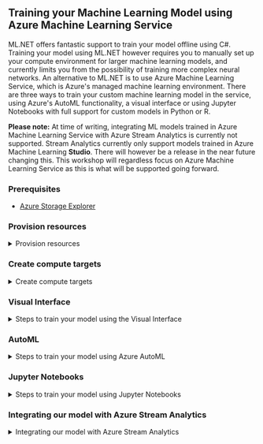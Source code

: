 ## Training your Machine Learning Model using Azure Machine Learning Service
ML.NET offers fantastic support to train your model offline using C#. Training your model using ML.NET however requires you to manually set up your compute environment for larger machine learning models, and currently limits you from the possibility of training more complex neural networks. An alternative to ML.NET is to use Azure Machine Learning Service, which is Azure's managed machine learning environment. There are three ways to train your custom machine learning model in the service, using Azure's AutoML functionality, a visual interface or using Jupyter Notebooks with full support for custom models in Python or R. 

**Please note:** At time of writing, integrating ML models trained in Azure Machine Learning Service with Azure Stream Analytics is currently not supported. Stream Analytics currently only support models trained in Azure Machine Learning **Studio**. There will however be a release in the near future changing this. This workshop will regardless focus on Azure Machine Learning Service as this is what will be supported going forward.

### Prerequisites
- [Azure Storage Explorer](https://azure.microsoft.com/en-us/features/storage-explorer/)

### Provision resources 
<details>
  <summary> Provision resources </summary>
  <p>
    
Before we can start to train our models, we need to provision our resources. Please follow the following [guide](https://github.com/aslotte/mldotnet-real-time-data-streaming-workshop/blob/master/instructions/part2-stream-azureml.md) which will provision both an Azure Machine Learning Service instance as well as streaming pipeline to integrate our models with.

</p>
</details>

### Create compute targets
<details>
  <summary> Create compute targets </summary>
  <p>
    
Our machine learning models will be trained and deployed using various compute targets. Please follow the instructions below to create the compute targets needed throughout this section:

1. Navigate to the Azure Machine Learning Service in Azure.
2. In the left menu, select **Compute**

![compute](https://github.com/aslotte/mldotnet-real-time-data-streaming-workshop/blob/master/instructions/images/azure-ml-compute-1.PNG)
3. Create a **Machine Learning Compute** according to the image below

![compute](https://github.com/aslotte/mldotnet-real-time-data-streaming-workshop/blob/master/instructions/images/azure-ml-compute-ml-1.PNG)
4. Create a **Kubernetes compute** according to the image below

![compute](https://github.com/aslotte/mldotnet-real-time-data-streaming-workshop/blob/master/instructions/images/azure-ml-compute-kubernetes-1.PNG)

</p>
</details>

### Visual Interface

<details>
  <summary> Steps to train your model using the Visual Interface </summary>
  <p>

- Navigate to the Azure Machine Learning Service in Azure.
- In the left menu, select **Visual Interface**
- Select **Launch visual interface**

This will open the Machine Learning workspace in which we can create experiments using a visual interface.
Feel free to navigate around to make yourself familiar with the surroundings. 

![Start](https://github.com/aslotte/mldotnet-real-time-data-streaming-workshop/blob/master/instructions/images/azure-ml-1.PNG)

#### Upload our data
The first thing we would like to do is to upload our data set. To this, click on the **New** button in the bottom-left corner. Select to **Upload from Local File**

![Start](https://github.com/aslotte/mldotnet-real-time-data-streaming-workshop/blob/master/instructions/images/azure-ml-2.PNG)

#### Create a new experiment
Once the dataset has been uploaded, click the **New** button once again and select to create a new **Blank Experiment**

![Start](https://github.com/aslotte/mldotnet-real-time-data-streaming-workshop/blob/master/instructions/images/azure-ml-3.PNG)

That should present you with the view below:
![Start](https://github.com/aslotte/mldotnet-real-time-data-streaming-workshop/blob/master/instructions/images/azure-ml-4.PNG)


### Setting up our experiment 
Use the left-most menu to set up our experiment. The visual interface functions such that you can drag and drop operations and connect them together in a training pipeline. 

The following operations are required
- The data source
- Select columns in data set (column indices 1-10)
- Split Data (0.7 split)
- Two-Class Boosted Decision Tree (set the maximum number of leaves to 10 and the learning rate to 0.1)
- Train Model (set the label-column to isFraud)
- Score Model
- Evaluate Model

The experiment should eventually look like:
![Start](https://github.com/aslotte/mldotnet-real-time-data-streaming-workshop/blob/master/instructions/images/azure-ml-5.PNG)

### Running your experiment
To run your experiment, simply click **Run** in the bottom task bar and select our previously created compute target called **experiment**
Training the model will take about 15 min.

### Evaluate your model
Once training has completed, right click on the **Evaluate Model** step and click to Visualize the Evaluation results
![Start](https://github.com/aslotte/mldotnet-real-time-data-streaming-workshop/blob/master/instructions/images/azure-ml-6.PNG)

We can see that our model generated by the Visual Interface have similar accuracy as the one generated by ML.NET, but not the same quality in terms of precision and recall. 

### Deploy model for consumption
To be able to integrate our ML model in to our data streaming pipeline, we would need to deploy it as a web service. 
To do so, please click the button **Create New Predictive Experiment** in the bottom right corner.

This will create a predictive experiment tab, with web inputs and outputs. To prepare the service for deployment, please click **Run**
This step will take about the same time to complete as the training step did.

![predictive](https://github.com/aslotte/mldotnet-real-time-data-streaming-workshop/blob/master/instructions/images/predictive-experiement-1.PNG)

Once building your web-service has completed, click **Deploy Web Service**

![predictive](https://github.com/aslotte/mldotnet-real-time-data-streaming-workshop/blob/master/instructions/images/predictive-experiement-2.PNG)

In the modal that appears, select the previously created compute **web-service** and click **Deploy**
![predictive](https://github.com/aslotte/mldotnet-real-time-data-streaming-workshop/blob/master/instructions/images/predictive-experiement-3.PNG)

</p>
</details>

### AutoML
<details>
  <summary> Steps to train your model using Azure AutoML </summary>
  <p>
    
Similarly to ML.NET's AutoML functionality, Azure provides its own. This is a very neat functionality, as it allows you to get a jump start on training advanced model with little to no previous Machine Learning experience. 

### Upload our data
First thing we need to do before diving in to Azure AutoML is to upload our dataset to our storage account using the [Storage Explorer](https://azure.microsoft.com/en-us/features/storage-explorer/). There is a size limit uploading large files through the web interface, thus we have to reside to the storage explorer for our 450+ Mb file.  To do this, download and open the Azure Storage Explorer, navigate to your mlmodel storage account and upload the file to the container called model.

### Create a new experiment 

1. To create our first AutoML experiment, open the Azure Machine Learning Service in Azure and click on **Automated Machine Learning** to the left.

![automl1](https://github.com/aslotte/mldotnet-real-time-data-streaming-workshop/blob/master/instructions/images/azure-auto-ml-1.png)
    
2. Click **Create Experiment**
3. Enter an experiment name 
![automl1](https://github.com/aslotte/mldotnet-real-time-data-streaming-workshop/blob/master/instructions/images/azure-auto-ml-2.PNG)
4. Select the compute target named **experiment** previously created
5. Click **Next**
6. Select the storage account named **mlmodel**
7. Select the container named **model**
![automl1](https://github.com/aslotte/mldotnet-real-time-data-streaming-workshop/blob/master/instructions/images/azure-auto-ml-4.PNG)
8. Select the file data.csv which was uploaded in the previous step
9. Scroll down and select **isFraud** as the target column and classification as prediction task
![automl1](https://github.com/aslotte/mldotnet-real-time-data-streaming-workshop/blob/master/instructions/images/azure-auto-ml-5.PNG)
10. Expand the **Advanced Settings**
11. Set the training job time to 20 min and change the primary metric to norm_macro_recall
![automl1](https://github.com/aslotte/mldotnet-real-time-data-streaming-workshop/blob/master/instructions/images/azure-auto-ml-6.PNG)
12. Click **Start**

While this experiment is running, lets take a moment to reflect on why we changed primary metric from accuracy to recall. If you remember earlier in this workshop, we discussed the fact that the data is highly unbalanced, meaning that if the algorithm just guesses non-fraudulent on everything it will achieve a 99.8% accuracy. Although accuracy is important for us, achieving a higher recall (minimum number of false negatives) is crucial.

Once the run has completed, you can navigate to the result by
1. Selecting **Automated Machine Learning** in the left menu
2. Clicking on the run id for your run

If you scroll down, you'll both see a chart presenting the training metrics vs iterations as well as which models the AutoML algorithm has tried.

### Deploy model for consumption
Once we are happy with our model, we can deploy it to be consumed by an external service.

1. Click the button **Deploy Best Mode** in the top right corner

![automl1](https://github.com/aslotte/mldotnet-real-time-data-streaming-workshop/blob/master/instructions/images/azure-auto-ml-8.PNG)
2. In the pane that appears, enter a name for your deployment

![automl1](https://github.com/aslotte/mldotnet-real-time-data-streaming-workshop/blob/master/instructions/images/azure-auto-ml-9.PNG)
3. Click **Deploy**

  </p>
</details>  

### Jupyter Notebooks
<details>
  <summary> Steps to train your model using Jupyter Notebooks </summary>
  <p>
    
The Visual interface and Azure AutoML offers options to train your custom ML model without too much previous knowledge in machine learning. If you would like complete control over the training process, as well as wanting to use Python based open-source libraries such as ScikitLearn, Pandas and Numpy, Azure offers the option to provision Jupyter Notebook VMs. This allows you to create your own notebook and attach and run operations in Kubernetes clusters. 
    
To start training your model, please do the following:
1. Navigate to your Azure Machine Learning Service in Azure
2. In the menu to the left, click Notebooks VMs
3. Click **New** to create a new Jupyter VM
4. Provide the machine with a new name and click create
5. Once created, start the VM
6. Once started, click **JupyterLab**

This will take you to the Jupyter environment hosted on your VM.

In the notebook we will learn how to train a simple classifier using Sklearn.
We will deploy our model to a Docker image in an Azure Container Instance as well as output the model as .pkl file and in the ONNX open standard for use in e.g. ML.NET

In Jupyter lab:
1. Upload our data file
2. Upload the following [Jupyter Notebook](https://github.com/aslotte/mldotnet-real-time-data-streaming-workshop/blob/master/src/machine-learning/jupyter/jupytervm/fraudulent-transactions.ipynb)
  
Run and explore the Notebook.

  </p>
</details>  

### Integrating our model with Azure Stream Analytics
<details>
  <summary> Integrating our model with Azure Stream Analytics </summary>
  <p>
    As stated earlier, Azure Stream Analytics currently do not support the new Azure Machine Learning Service. However, this is on the roadmap and will be supported in the near future. As such, we will be describing the generic steps to perform the integration when available
    
   #### Add an ML function Azure Stream Analytics
   1. Navigate to your Stream Analytics Job
   2. In the menu to the left, click **Functions**
   3. In the top left corner, click Add => Azure ML
   
   ![addfunction](https://github.com/aslotte/mldotnet-real-time-data-streaming-workshop/blob/master/instructions/images/add-ml-function.png) 
   4. In the pane that appears, select the deployed ML model/service and enter a name (this name will be used in your query)
   5. Once the function has been added, you can call the function from you query, e.g. isFraudulant(input.text)
  </p>
</details> 

